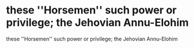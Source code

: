 # these ''Horsemen'' such power or privilege; the Jehovian Annu-Elohim

these ''Horsemen'' such power or privilege; the Jehovian Annu-Elohim